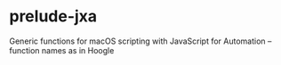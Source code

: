 # prelude-jxa
Generic functions for macOS scripting with JavaScript for Automation – function names as in Hoogle
